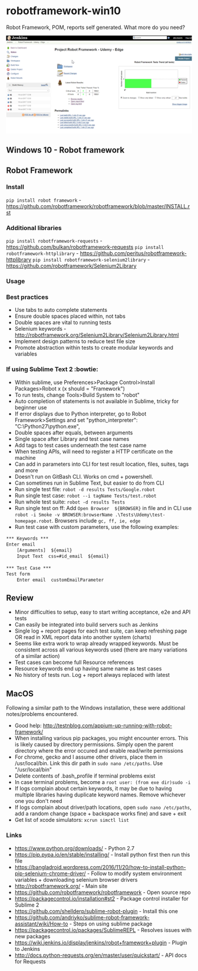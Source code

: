 # robotframework-win10
Robot Framework, POM, reports self generated. What more do you need? 

![Jenkins status](/JenkinsBuildReport.png?raw=true "Integration complete")

## Windows 10 - Robot framework

## Robot Framework
### Install
```pip install robot framework``` - https://github.com/robotframework/robotframework/blob/master/INSTALL.rst
### Additional libraries
```pip install robotframework-requests``` - https://github.com/bulkan/robotframework-requests
```pip install robotframework-httplibrary``` - https://github.com/peritus/robotframework-httplibrary
```pip install robotframework-selenium2library``` - https://github.com/robotframework/Selenium2Library

### Usage


### Best practices
* Use tabs to auto complete statements
* Ensure double spaces placed within, not tabs
* Double spaces are vital to running tests
* Selenium keywords - http://robotframework.org/Selenium2Library/Selenium2Library.html
* Implement design patterns to reduce test file size 
* Promote abstraction within tests to create modular keywords and variables

### If using Sublime Text 2 :bowtie:
* Within sublime, use Preferences>Package Control>Install Packages>Robot x (x should = "Framework")
* To run tests, change Tools>Build System to "robot" 
* Auto completion of statements is not available in Sublime, tricky for beginner use
* If error displays due to Python interpreter, go to Robot Framework>Settings and set "python_interpreter": "C:\\Python27\\python.exe",
* Double spaces after equals, between arguments
* Single space after Library and test case names 
* Add tags to test cases underneath the test case name
* When testing APIs, will need to register a HTTP certificate on the machine
* Can add in parameters into CLI for test result location, files, suites, tags and more
* Doesn't run on GitBash CLI. Works on cmd + powershell. 
* Can sometimes run in Sublime Text, but easier to do from CLI
* Run single test file: ```robot -d results Tests/Google.robot```
* Run single test case: ```robot --i tagName Tests/test.robot```
* Run whole test suite: ```robot -d results Tests```
* Run single test on ff: Add ```Open Browser  ${BROWSER}``` in file and in CLI use ```robot -i Smoke -v BROWSER:browserName .\Tests\Udemy\test-homepage.robot```. Browsers include ```gc, ff, ie, edge```
* Run test case with custom parameters, use the following examples:
```
*** Keywords ***
Enter email 
	[Arguments]  ${email}
	Input Text  css=#id_email  ${email}

*** Test Case ***
Test form
    Enter email  customEmailParameter
```

## Review
* Minor difficulties to setup, easy to start writing acceptance, e2e and API tests
* Can easily be integrated into build servers such as Jenkins 
* Single log + report pages for each test suite, can keep refreshing page OR read in XML report data into another system (charts)
* Seems like extra work to wrap already wrapped keywords. Must be consistent across all various keywords used (there are many variations of a similar action)
* Test cases can become full Resource references
* Resource keywords end up having same name as test cases
* No history of tests run. Log + report always replaced with latest

## MacOS

Following a similar path to the Windows installation, these were additional notes/problems encountered.

* Good help: http://testnblog.com/appium-up-running-with-robot-framework/
* When installing various pip packages, you might encounter errors. This is likely caused by directory permissions. Simply open the parent directory where the error occured and enable read/write permissions
* For chrome, gecko and I assume other drivers, place them in /usr/local/bin. Link this dir path in ```sudo nano /etc/paths```. Use "/usr/local/bin"
* Delete contents of .bash_profile if terminal problems exist 
* In case terminal problems, become a ```root user: (from exe dir)sudo -i```
* If logs complain about certain keywords, it may be due to having multiple libraries having duplicate keyword names. Remove whichever one you don't need
* If logs complain about driver/path locations, open ```sudo nano /etc/paths```, add a random change (space + backspace works fine) and save + exit
* Get list of xcode simulators: ```xcrun simctl list```

### Links 

* https://www.python.org/downloads/ - Python 2.7
* https://pip.pypa.io/en/stable/installing/ - Install python first then run this file
* https://bangladroid.wordpress.com/2016/11/20/how-to-install-python-pip-selenium-chrome-driver/ - Follow to modify system environment variables + downloading selenium browser drivers
* http://robotframework.org/ - Main site
* https://github.com/robotframework/robotframework - Open source repo
* https://packagecontrol.io/installation#st2 - Package control installer for Sublime 2
* https://github.com/shellderp/sublime-robot-plugin - Install this one
* https://github.com/andriyko/sublime-robot-framework-assistant/wiki/How-to - Steps on using sublime package
* https://packagecontrol.io/packages/SublimeREPL - Resolves issues with new packages
* https://wiki.jenkins.io/display/jenkins/robot+framework+plugin - Plugin to Jenkins
* http://docs.python-requests.org/en/master/user/quickstart/ - API docs for Requests
